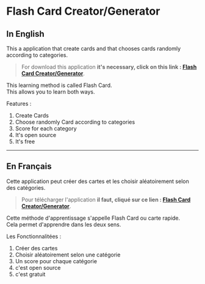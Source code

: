 # Flash Card Creator/Generator
## In English
This a application that create cards and that chooses cards randomly according to categories.  
> For download this application __it's necessary, click on this link : [Flash Card Creator/Generator](https://github.com/Titi0603/WinFormsAppFlashCardCreate/tree/master/FlashCardApp)__.  

This learning method is called Flash Card.  
This allows you to learn both ways.  

Features :  

1. Create Cards  
2. Choose randomly Card according to categories
3. Score for each category
4. It's open source
5. It's free


--------------

## En Français
Cette application peut créer des cartes et les choisir aléatoirement selon des catégories.  
> Pour télécharger l'application __il faut, cliqué sur ce lien : [Flash Card Creator/Generator](https://github.com/Titi0603/WinFormsAppFlashCardCreate/tree/master/FlashCardApp)__.  

Cette méthode d'apprentissage s'appelle Flash Card ou carte rapide.  
Cela permet d'apprendre dans les deux sens.  

Les Fonctionnalitées :

1. Créer des cartes
2. Choisir aléatoirement selon une catégorie
3. Un score pour chaque catégorie
4. c'est open source
5. c'est gratuit
